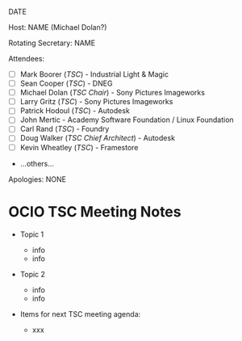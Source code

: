 <!--
SPDX-License-Identifier: CC-BY-4.0
Copyright Contributors to the OpenColorIO Project.
-->

DATE

Host: NAME (Michael Dolan?)

Rotating Secretary: NAME

Attendees:
  * [ ] Mark Boorer (_TSC_) - Industrial Light & Magic
  * [ ] Sean Cooper (_TSC_) - DNEG
  * [ ] Michael Dolan (_TSC Chair_) - Sony Pictures Imageworks
  * [ ] Larry Gritz (_TSC_) - Sony Pictures Imageworks
  * [ ] Patrick Hodoul (_TSC_) - Autodesk
  * [ ] John Mertic - Academy Software Foundation / Linux Foundation
  * [ ] Carl Rand (_TSC_) - Foundry
  * [ ] Doug Walker (_TSC Chief Architect_) - Autodesk
  * [ ] Kevin Wheatley (_TSC_) - Framestore
  * ...others...

Apologies:
  NONE

# **OCIO TSC Meeting Notes**

* Topic 1
    - info
    - info

* Topic 2
    - info
    - info

* Items for next TSC meeting agenda:
    - xxx
    

